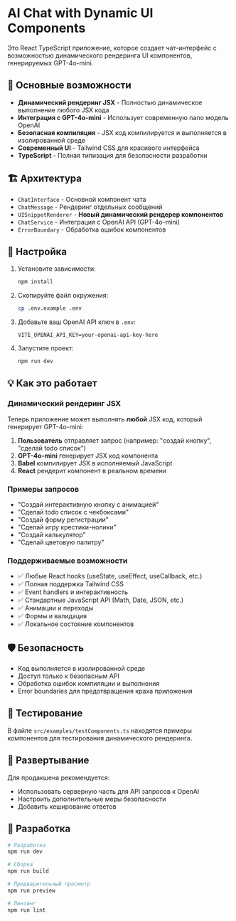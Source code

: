 # AI Chat with Dynamic UI Components

Это React TypeScript приложение, которое создает чат-интерфейс с возможностью динамического рендеринга UI компонентов, генерируемых GPT-4o-mini.

## 🚀 Основные возможности

- **Динамический рендеринг JSX** - Полностью динамическое выполнение любого JSX кода
- **Интеграция с GPT-4o-mini** - Использует современную nano модель OpenAI
- **Безопасная компиляция** - JSX код компилируется и выполняется в изолированной среде
- **Современный UI** - Tailwind CSS для красивого интерфейса
- **TypeScript** - Полная типизация для безопасности разработки

## 🏗️ Архитектура

- `ChatInterface` - Основной компонент чата
- `ChatMessage` - Рендеринг отдельных сообщений
- `UISnippetRenderer` - **Новый динамический рендерер компонентов**
- `ChatService` - Интеграция с OpenAI API (GPT-4o-mini)
- `ErrorBoundary` - Обработка ошибок компонентов

## 🔧 Настройка

1. Установите зависимости:
   ```bash
   npm install
   ```

2. Скопируйте файл окружения:
   ```bash
   cp .env.example .env
   ```

3. Добавьте ваш OpenAI API ключ в `.env`:
   ```
   VITE_OPENAI_API_KEY=your-openai-api-key-here
   ```

4. Запустите проект:
   ```bash
   npm run dev
   ```

## 💡 Как это работает

### Динамический рендеринг JSX

Теперь приложение может выполнять **любой** JSX код, который генерирует GPT-4o-mini:

1. **Пользователь** отправляет запрос (например: "создай кнопку", "сделай todo список")
2. **GPT-4o-mini** генерирует JSX код компонента
3. **Babel** компилирует JSX в исполняемый JavaScript
4. **React** рендерит компонент в реальном времени

### Примеры запросов

- "Создай интерактивную кнопку с анимацией"
- "Сделай todo список с чекбоксами"
- "Создай форму регистрации"
- "Сделай игру крестики-нолики"
- "Создай калькулятор"
- "Сделай цветовую палитру"

### Поддерживаемые возможности

- ✅ Любые React hooks (useState, useEffect, useCallback, etc.)
- ✅ Полная поддержка Tailwind CSS
- ✅ Event handlers и интерактивность
- ✅ Стандартные JavaScript API (Math, Date, JSON, etc.)
- ✅ Анимации и переходы
- ✅ Формы и валидация
- ✅ Локальное состояние компонентов

## 🛡️ Безопасность

- Код выполняется в изолированной среде
- Доступ только к безопасным API
- Обработка ошибок компиляции и выполнения
- Error boundaries для предотвращения краха приложения

## 🧪 Тестирование

В файле `src/examples/testComponents.ts` находятся примеры компонентов для тестирования динамического рендеринга.

## 🚀 Развертывание

Для продакшена рекомендуется:
- Использовать серверную часть для API запросов к OpenAI
- Настроить дополнительные меры безопасности
- Добавить кеширование ответов

## 📝 Разработка

```bash
# Разработка
npm run dev

# Сборка
npm run build

# Предварительный просмотр
npm run preview

# Линтинг
npm run lint
```

